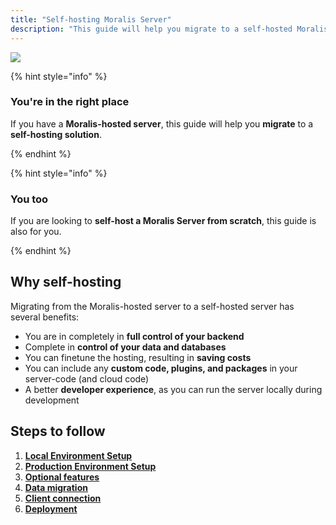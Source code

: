 ```yaml
---
title: "Self-hosting Moralis Server"
description: "This guide will help you migrate to a self-hosted Moralis Server."
---
```


![](images/53a7368-self-hosted-moralis-server-webpage-banner.webp)

{% hint style="info" %}

### You're in the right place

If you have a **Moralis-hosted server**, this guide will help you **migrate** to a **self-hosting solution**.

{% endhint %}

{% hint style="info" %}

### You too

If you are looking to **self-host a Moralis Server from scratch**, this guide is also for you.

{% endhint %}

## Why self-hosting

Migrating from the Moralis-hosted server to a self-hosted server has several benefits:

- You are in completely in **full control of your backend**
- Complete in **control of your data and databases**
- You can finetune the hosting, resulting in **saving costs**
- You can include any **custom code, plugins, and packages** in your server-code (and cloud code)
- A better **developer experience**, as you can run the server locally during development

## Steps to follow

1. [**Local Environment Setup**](local-environment-setup.md)
2. [**Production Environment Setup**](production-environment-setup.md)
3. [**Optional features**](optional-features/optional-features.md)
4. [**Data migration**](migrate-data.md)
5. [**Client connection**](client-connection.md)
6. [**Deployment**](deployment.md)
